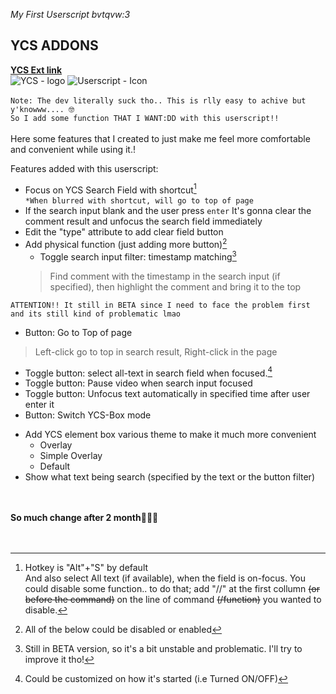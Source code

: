 *My First Userscript bvtqvw:3*  
## YCS ADDONS
<strong>[YCS Ext link](https://chrome.google.com/webstore/detail/ycs-youtube-comment-searc/pmfhcilikeembgbiadjiojgfgcfbcoaa)</strong><br>
![YCS - logo](https://lh3.googleusercontent.com/yTBf-HXTR-FATN5bad0R2XFwBGpdbxzN_dRKoALQHS3qaY7rd1cizbvp9vZ_X3uKdE2d_31iDGRXehNTAOQBXrim=w128-h128-e365-rj-sc0x00ffffff) ![Userscript - Icon](https://cdn-icons-png.flaticon.com/128/1383/1383327.png)<br>
<br>
`Note: The dev literally suck tho.. This is rlly easy to achive but y'knowww.... 🤓`  
`So I add some function THAT I WANT:DD with this userscript!!`  
<br>
Here some features that I created to just make me feel more comfortable and convenient while using it.!

Features added with this userscript:
- Focus on YCS Search Field with shortcut[^1]<br>
  `*When blurred with shortcut, will go to top of page`<br>
- If the search input blank and the user press `enter` It's gonna clear the comment result and unfocus the search field immediately
- Edit the "type" attribute to add clear field button
- Add physical function (just adding more button)[^4]
  * Toggle search input filter: timestamp matching[^2]<br>
   > Find comment with the timestamp in the search input (if specified), then highlight the comment and bring it to the top<br>
>
   `ATTENTION!! It still in BETA since I need to face the problem first and its still kind of problematic lmao`<br>
  * Button: Go to Top of page<br>
   > Left-click go to top in search result, Right-click in the page
>
  * Toggle button: select all-text in search field when focused.[^3]
  * Toggle button: Pause video when search input focused
  * Toggle button: Unfocus text automatically in specified time after user enter it
  * Button: Switch YCS-Box mode
- Add YCS element box various theme to make it much more convenient
  * Overlay
  * Simple Overlay
  * Default
- Show what text being search (specified by the text or the button filter)
<br>
<br>
<strong>So much change after 2 month🤧🙃😆</strong><br>

<br>
<br>

[^1]: Hotkey is "Alt"+"S" by default  
And also select All text (if available), when the field is on-focus. You could disable some function.. to do that; add "//" at the first collumn <s>(or before the command)</s> on the line of command <s>(/function)</s> you wanted to disable.  
[^2]: Still in BETA version, so it's a bit unstable and problematic. I'll try to improve it tho!
[^3]: Could be customized on how it's started (i.e Turned ON/OFF)
[^4]: All of the below could be disabled or enabled
